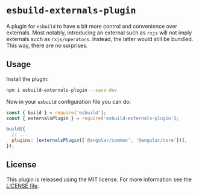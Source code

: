 # `esbuild-externals-plugin`

A plugin for `esbuild` to have a bit more control and convenience over externals. Most notably, introducing an external such as `rxjs` will not imply externals such as `rxjs/operators`. Instead, the latter would still be bundled. This way, there are no surprises.

## Usage

Install the plugin:

```sh
npm i esbuild-externals-plugin --save-dev
```

Now in your `esbuild` configuration file you can do:

```js
const { build } = require('esbuild');
const { externalsPlugin } = require('esbuild-externals-plugin');

build({
  // ...
  plugins: [externalsPlugin(['@angular/common', '@angular/core'])],
});
```

## License

This plugin is released using the MIT license. For more information see the [LICENSE file](LICENSE).
